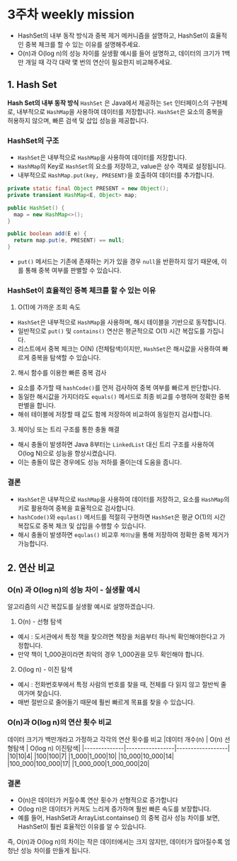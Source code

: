 # 3주차 weekly mission

- HashSet의 내부 동작 방식과 중복 제거 메커니즘을 설명하고, HashSet이 효율적인 중복 체크를 할 수 있는 이유를 설명해주세요.
- O(n)과 O(log n)의 성능 차이를 실생활 예시를 들어 설명하고, 데이터의 크기가 1백만 개일 때 각각 대략 몇 번의 연산이 필요한지 비교해주세요.

## 1. Hash Set

**Hash Set의 내부 동작 방식**
`HashSet` 은 Java에서 제공하는 `Set` 인터페이스의 구현체로, 내부적으로 `HashMap`을 사용하여 데이터를 저장합니다. `HashSet`은 요소의 중복을 허용하지 않으며, 빠른 검색 및 삽입 성능을 제공합니다.

### HashSet의 구조

- `HashSet`은 내부적으로 `HashMap`을 사용하여 데이터를 저장합니다.
- `HashMap`의 Key로 `HashSet`의 요소를 저장하고, value은 상수 객체로 설정됩니다.
- 내부적으로 `HashMap.put(key, PRESENT)`을 호출하여 데이터를 추가합니다.

```java
private static final Object PRESENT = new Object();
private transient HashMap<E, Object> map;

public HashSet() {
  map = new HashMap<>();
}

public boolean add(E e) {
  return map.put(e, PRESENT) == null;
}
```

- `put()` 메서드는 기존에 존재하는 키가 있을 경우 `null`을 반환하지 않기 때문에, 이를 통해 중복 여부를 판별할 수 있습니다.

### HashSet이 효율적인 중복 체크를 할 수 있는 이유

1. O(1)에 가까운 조회 속도

- `HashSet`은 내부적으로 `HashMap`을 사용하며, 해시 테이블을 기반으로 동작합니다.
- 일반적으로 `put()` 및 `contains()` 연산은 평균적으로 O(1) 시간 복잡도를 가집니다.
- 리스트에서 중복 체크는 O(N) (전체탐색)이지만, `HashSet`은 해시값을 사용하여 빠르게 중복을 탐색할 수 있습니다.

2. 해시 함수를 이용한 빠른 중복 검사

- 요소를 추가할 때 `hashCode()`를 먼저 검사하여 중복 여부를 빠르게 판단합니다.
- 동일한 해시값을 가지더라도 `equals()` 메서드로 최종 비교를 수행하며 정확한 중복판별을 합니다.
- 해쉬 테이블에 저장할 때 값도 함께 저장하여 비교하여 동일한지 검사합니다.

3. 체이닝 또는 트리 구조를 통한 충돌 해결

- 해시 충돌이 발생하면 Java 8부터는 `LinkedList` 대신 트리 구조를 사용하여 O(log N)으로 성능을 향상시켰습니다.
- 이는 충돌이 많은 경우에도 성능 저하를 줄이는데 도움을 줍니다.

### 결론

- `HashSet`은 내부적으로 `HashMap`을 사용하여 데이터를 저장하고, 요소를 `HashMap`의 키로 활용하여 중복을 효율적으로 검사합니다.
- `hashCode()`와 `equlas()` 메서드를 적절히 구현하면 `HashSet`은 평균 O(1)의 시간 복잡도로 중복 체크 및 삽입을 수행할 수 있습니다.
- 해시 충돌이 발생하면 `equlas()` 비교후 `체이닝`을 통해 저장하여 정확한 중복 제거가 가능합니다.

## 2. 연산 비교

### O(n) 과 O(log n)의 성능 차이 - 실생활 예시

알고리즘의 시간 복잡도를 실생활 예시로 설명하겠습니다.

1. O(n) - 선형 탐색

- 예시 : 도서관에서 특정 책을 찾으려면 책장을 처음부터 하나씩 확인해야한다고 가정합니다.
- 만약 책이 1_000권이라면 최악의 경우 1_000권을 모두 확인해야 합니다.

2. O(log n) - 이진 탐색

- 예시 : 전화번호부에서 특정 사람의 번호를 찾을 때, 전체를 다 읽지 않고 절반씩 줄여가며 찾습니다.
- 매번 절반으로 줄어들기 때문에 훨씬 빠르게 목표를 찾을 수 있습니다.

### O(n)과 O(log n)의 연산 횟수 비교

데이터 크기가 백만개라고 가정하고 각각의 연산 횟수를 비교
|데이터 개수(n) | O(n) 선형탐색 | O(log n) 이진탐색|
|--------------|-----------------|------------------|
|10|10|4|
|100|100|7|
|1_000|1_000|10|
|10_000|10_000|14|
|100_000|100_000|17|
|1_000_000|1_000_000|20|

### 결론

- O(n)은 데이터가 커질수록 연산 횟수가 선형적으로 증가합니다
- O(log n)은 데이터가 커져도 느리게 증가하며 훨씬 빠른 속도를 보장합니다.
- 예를 들어, HashSet과 ArrayList.containse() 의 중복 검사 성능 차이를 보면, HashSet이 훨씬 효율적인 이유를 알 수 있습니다.

즉, O(n)과 O(log n)의 차이는 작은 데이터에서는 크지 않지만, 데이터가 많아질수록 엄청난 성능 차이를 만들게 됩니다.
